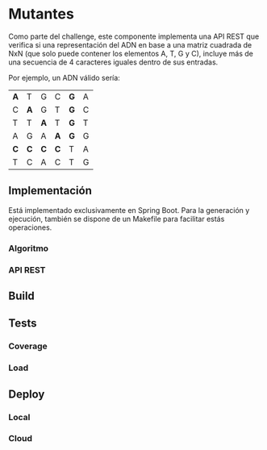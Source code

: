# Mutantes

Como parte del challenge, este componente implementa una API REST que verifica si una representación del ADN en base a una matriz cuadrada de NxN (que solo puede contener los elementos A, T, G y C), incluye más de una secuencia de 4 caracteres iguales dentro de sus entradas.

Por ejemplo, un ADN válido sería: 

|||||||
|---|---|---|---|---|---|
| **A** | T | G | C | **G** | A |
| C | **A** | G | T | **G** | C |
| T | T | **A** | T | **G** | T |
| A | G | A | **A** | **G** | G |
| **C** | **C** | **C** | **C** | T | A |
| T | C | A | C | T | G |

## Implementación

Está implementado exclusivamente en Spring Boot. Para la generación y ejecución, también se dispone de un Makefile para facilitar estás operaciones.

### Algoritmo

### API REST

## Build

## Tests

### Coverage

### Load

## Deploy

### Local

### Cloud 
